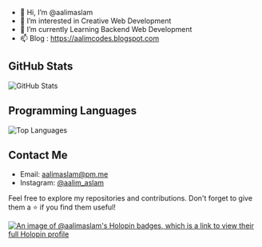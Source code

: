 - 👋 Hi, I’m @aalimaslam
- 👀 I’m interested in Creative Web Development
- 🌱 I’m currently Learning Backend Web Development
- 📫 Blog : https://aalimcodes.blogspot.com


## GitHub Stats

![GitHub Stats](https://github-readme-stats.vercel.app/api?username=aalimaslam&show_icons=true&count_private=true)


## Programming Languages

![Top Languages](https://github-readme-stats.vercel.app/api/top-langs/?username=aalimaslam&layout=compact)

## Contact Me

- Email: aalimaslam@pm.me
- Instagram: [@aalim_aslam](https://instagram.com/aalim_aslam)

Feel free to explore my repositories and contributions. Don't forget to give them a ⭐️ if you find them useful!

[![An image of @aalimaslam's Holopin badges, which is a link to view their full Holopin profile](https://holopin.me/aalimaslam)](https://holopin.io/@aalimaslam)


<!---
aalimaslam/aalimaslam is a ✨ special ✨ repository because its `README.md` (this file) appears on your GitHub profile.
You can click the Preview link to take a look at your changes.
--->
